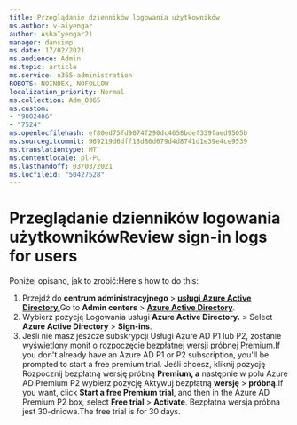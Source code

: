 ```yaml
---
title: Przeglądanie dzienników logowania użytkowników
ms.author: v-aiyengar
author: AshaIyengar21
manager: dansimp
ms.date: 17/02/2021
ms.audience: Admin
ms.topic: article
ms.service: o365-administration
ROBOTS: NOINDEX, NOFOLLOW
localization_priority: Normal
ms.collection: Adm_O365
ms.custom:
- "9002486"
- "7524"
ms.openlocfilehash: ef80ed75fd9074f290dc4658bdef339faed9505b
ms.sourcegitcommit: 969219d6dff18d86d679d4d8741d1e39e4ce9539
ms.translationtype: MT
ms.contentlocale: pl-PL
ms.lasthandoff: 03/03/2021
ms.locfileid: "50427528"
---
```

# <a name="review-sign-in-logs-for-users"></a><span data-ttu-id="a1bfc-102">Przeglądanie dzienników logowania użytkowników</span><span class="sxs-lookup"><span data-stu-id="a1bfc-102">Review sign-in logs for users</span></span>

<span data-ttu-id="a1bfc-103">Poniżej opisano, jak to zrobić:</span><span class="sxs-lookup"><span data-stu-id="a1bfc-103">Here's how to do this:</span></span>

1. <span data-ttu-id="a1bfc-104">Przejdź do **centrum administracyjnego**  >  **[usługi Azure Active Directory.](https://go.microsoft.com/fwlink/p/?linkid=2067268)**</span><span class="sxs-lookup"><span data-stu-id="a1bfc-104">Go to **Admin centers** > **[Azure Active Directory](https://go.microsoft.com/fwlink/p/?linkid=2067268)**.</span></span>
1. <span data-ttu-id="a1bfc-105">Wybierz pozycję Logowania usługi **Azure Active Directory.**  >  </span><span class="sxs-lookup"><span data-stu-id="a1bfc-105">Select **Azure Active Directory** > **Sign-ins**.</span></span>
1. <span data-ttu-id="a1bfc-106">Jeśli nie masz jeszcze subskrypcji Usługi Azure AD P1 lub P2, zostanie wyświetlony monit o rozpoczęcie bezpłatnej wersji próbnej Premium.</span><span class="sxs-lookup"><span data-stu-id="a1bfc-106">If you don't already have an Azure AD P1 or P2 subscription, you'll be prompted to start a free premium trial.</span></span> <span data-ttu-id="a1bfc-107">Jeśli chcesz, kliknij pozycję Rozpocznij bezpłatną wersję próbną **Premium, a** następnie w polu Azure AD Premium P2 wybierz pozycję Aktywuj bezpłatną **wersję**  >  **próbną.**</span><span class="sxs-lookup"><span data-stu-id="a1bfc-107">If you want, click **Start a free Premium trial**, and then in the Azure AD Premium P2 box, select **Free trial** > **Activate**.</span></span> <span data-ttu-id="a1bfc-108">Bezpłatna wersja próbna jest 30-dniowa.</span><span class="sxs-lookup"><span data-stu-id="a1bfc-108">The free trial is for 30 days.</span></span>